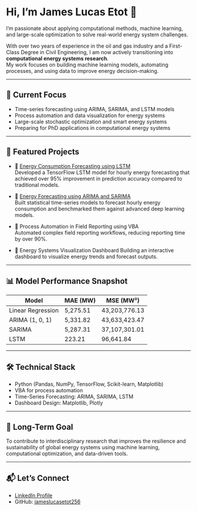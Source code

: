 # Hi, I’m James Lucas Etot 👋

I’m passionate about applying computational methods, machine learning, and large-scale optimization to solve real-world energy system challenges.

With over two years of experience in the oil and gas industry and a First-Class Degree in Civil Engineering, I am now actively transitioning into **computational energy systems research**.  
My work focuses on building machine learning models, automating processes, and using data to improve energy decision-making.

---

## 🔭 Current Focus
- Time-series forecasting using ARIMA, SARIMA, and LSTM models
- Process automation and data visualization for energy systems
- Large-scale stochastic optimization and smart energy systems
- Preparing for PhD applications in computational energy systems

---

## 📂 Featured Projects
- 🔹 [Energy Consumption Forecasting using LSTM](https://github.com/jameslucasetot256/energy-consumption-lstm)  
  Developed a TensorFlow LSTM model for hourly energy forecasting that achieved over 95% improvement in prediction accuracy compared to traditional models.

- 🔹 [Energy Forecasting using ARIMA and SARIMA](https://github.com/jameslucasetot256/energy-consumption-forecasting)  
  Built statistical time-series models to forecast hourly energy consumption and benchmarked them against advanced deep learning models.

- 🔹 Process Automation in Field Reporting using VBA  
  Automated complex field reporting workflows, reducing reporting time by over 90%.

- 🔹 Energy Systems Visualization Dashboard
  Building an interactive dashboard to visualize energy trends and forecast outputs.

---

## 📊 Model Performance Snapshot

| Model               | MAE (MW)    | MSE (MW²)     |
|--------------------|-------------|---------------|
| Linear Regression  | 5,275.51    | 43,203,776.13 |
| ARIMA (1, 0, 1)    | 5,331.82    | 43,633,423.47 |
| SARIMA             | 5,287.31    | 37,107,301.01 |
| LSTM               | 223.21      | 96,641.84     |

---

## 🛠️ Technical Stack
- Python (Pandas, NumPy, TensorFlow, Scikit-learn, Matplotlib)
- VBA for process automation
- Time-Series Forecasting: ARIMA, SARIMA, LSTM
- Dashboard Design: Matplotlib, Plotly 

---

## 🚀 Long-Term Goal
To contribute to interdisciplinary research that improves the resilience and sustainability of global energy systems using machine learning, computational optimization, and data-driven tools.

---

## 📬 Let’s Connect
- [LinkedIn Profile](https://www.linkedin.com/in/jameslucasetot256)
- GitHub: [jameslucasetot256](https://github.com/jameslucasetot256)

